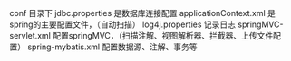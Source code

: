 conf 目录下 jdbc.properties 是数据库连接配置
applicationContext.xml 是spring的主要配置文件，（自动扫描）
log4j.properties 记录日志
springMVC-servlet.xml 配置springMVC，（扫描注解、视图解析器、拦截器、上传文件配置）
spring-mybatis.xml 配置数据源、注解、事务等